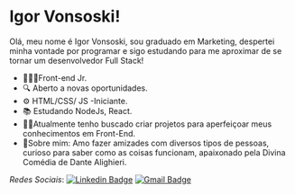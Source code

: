 # Igor Vonsoski!

Olá, meu nome é Igor Vonsoski, sou graduado em Marketing, despertei minha vontade por programar e sigo estudando para me aproximar de se tornar um desenvolvedor Full Stack!

- 👨🏻‍💻Front-end Jr.
- 🔍 Aberto a novas oportunidades.
- ⚙️ HTML/CSS/ JS -Iniciante.
- 📚 Estudando NodeJs, React.
- 🧑‍💻Atualmente tenho buscado criar projetos para aperfeiçoar meus conhecimentos em Front-End.
-  💬Sobre mim: Amo fazer amizades com diversos tipos de pessoas, curioso para saber como as coisas funcionam, apaixonado pela Divina Comédia de Dante Alighieri.

*Redes Sociais*:
[![Linkedin Badge](https://img.shields.io/badge/-LinkedIn-blue?style=flat-square&logo=Linkedin&logoColor=white&link=https://www.linkedin.com/in/igor-vonsoski-110535163/)](https://www.linkedin.com/in/igor-vonsoski-110535163/) [![Gmail Badge](https://img.shields.io/badge/-igorvonsoski@gmail.com-6633cc?style=flat-square&logo=Gmail&logoColor=white&link=mailto:igorvonsoski@gmail.com)](mailto:igorvonsoski@gmail.com)
